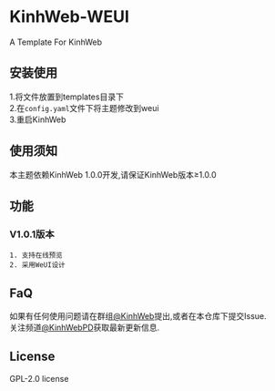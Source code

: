 # KinhWeb-WEUI
A Template For KinhWeb

## 安装使用
  1.将文件放置到templates目录下  
  2.在``config.yaml``文件下将主题修改到weui  
  3.重启KinhWeb  

## 使用须知
本主题依赖KinhWeb 1.0.0开发,请保证KinhWeb版本≥1.0.0

## 功能
### V1.0.1版本
    1. 支持在线预览  
    2. 采用WeUI设计  

## FaQ
如果有任何使用问题请在群组[@KinhWeb](https://t.me/kinhweb)提出,或者在本仓库下提交Issue.  
关注频道[@KinhWebPD](https://t.me/kinhwebpd)获取最新更新信息.  

## License
GPL-2.0 license

